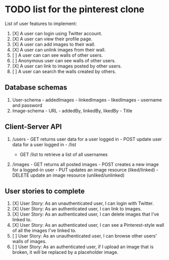 # TODO list for the pinterest clone

List of user features to implement:

  1. [X] A user can login using Twitter account.
  2. [X] A user can view their profile page.
  3. [X] A user can add images to their wall.
  4. [X] A user can unlink images from their wall.
  5. [ ] A user can can see walls of other users.
  6. [ ] Anonymous user can see walls of other users.
  7. [X] A user can link to images posted by other users.
  8. [ ] A user can search the walls created by others.

## Database schemas

  1. User-schema
    - addedImages
    - linkedImages
    - likedImages
    - username and password
  2. Image-schema
    - URL
    - addedBy, linkedBy, likedBy
    - Title

## Client-Server API

  1. /users
    - GET returns user data for a user logged in
    - POST update user data for a user logged in
    - /list
        - GET /list to retrieve a list of all usernames

  2. /images
    - GET returns all posted images
    - POST creates a new image for a logged-in user
    - PUT updates an image resource (liked/linked)
    - DELETE update an image resource (unliked/unlinked)

## User stories to complete

  1. [X] User Story: As an unauthenticated user, I can login with Twitter.
  2. [X] User Story: As an authenticated user, I can link to images.
  3. [X] User Story: As an authenticated user, I can delete images that I've
      linked to.
  4. [X] User Story: As an authenticated user, I can see a Pinterest-style wall
      of all the images I've linked to.
  5. [ ] User Story: As an unauthenticated user, I can browse other users' walls
      of images.
  6. [ ] User Story: As an authenticated user, if I upload an image that is
      broken, it will be replaced by a placeholder image.
